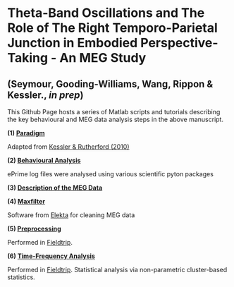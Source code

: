 # **Theta-Band Oscillations and The Role of The Right Temporo-Parietal Junction in Embodied Perspective-Taking - An MEG Study**

## **(Seymour, Gooding-Williams, Wang, Rippon & Kessler., *in prep*)**



This Github Page hosts a series of Matlab scripts and tutorials describing the key behavioural and MEG data analysis steps in the above manuscript. 

**(1) [Paradigm](http://robertseymour.me/perspective-taking-MEG-analysis-ABC/paradigm)**

Adapted from [Kessler & Rutherford (2010)](https://www.ncbi.nlm.nih.gov/pmc/articles/PMC3153818/)

**(2) [Behavioural Analysis](http://robertseymour.me/perspective-taking-MEG-analysis-ABC/behavioural)**

ePrime log files were analysed using various scientific pyton packages

**(3) [Description of the MEG Data](http://robertseymour.me/perspective-taking-MEG-analysis-ABC/MEG_data)**

**(4) [Maxfilter](http://robertseymour.me/perspective-taking-MEG-analysis-ABC/maxfilter)**

Software from [Elekta](http://imaging.mrc-cbu.cam.ac.uk/meg/Maxfilter) for cleaning MEG data

**(5) [Preprocessing](http://robertseymour.me/perspective-taking-MEG-analysis-ABC/MEG_data)**

Performed in [Fieldtrip](http://www.fieldtriptoolbox.org/).

**(6) [Time-Frequency Analysis](http://robertseymour.me/perspective-taking-MEG-analysis-ABC/tfr_analysis)**

Performed in [Fieldtrip](http://www.fieldtriptoolbox.org/). Statistical analysis via non-parametric cluster-based statistics.
